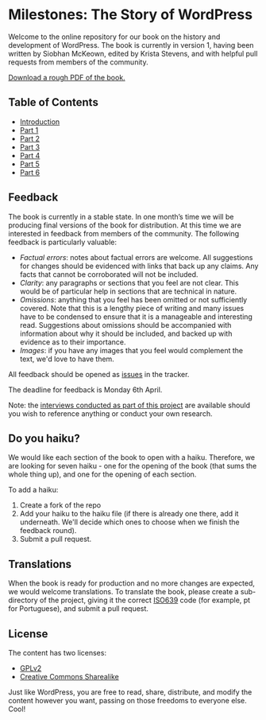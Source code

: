 # Milestones: The Story of WordPress

Welcome to the online repository for our book on the history and development of WordPress. The book is currently in version 1, having been written by Siobhan McKeown, edited by Krista Stevens, and with helpful pull requests from members of the community. 

[Download a rough PDF of the book.](https://www.dropbox.com/s/ncvveuicsm0j7x6/wp-book.pdf?dl=0)

## Table of Contents
- [Introduction](https://github.com/WordPress/book/blob/master/Content/introduction.md)
- [Part 1](https://github.com/WordPress/book/tree/master/Content/Part%201)
- [Part 2](https://github.com/WordPress/book/tree/master/Content/Part%202)
- [Part 3](https://github.com/WordPress/book/tree/master/Content/Part%203)
- [Part 4](https://github.com/WordPress/book/tree/master/Content/Part%204)
- [Part 5](https://github.com/WordPress/book/tree/master/Content/Part%205)
- [Part 6](https://github.com/WordPress/book/tree/master/Content/Part%206)

## Feedback

The book is currently in a stable state. In one month’s time we will be producing final versions of the book for distribution. At this time we are interested in feedback from members of the community. The following feedback is particularly valuable:
- *Factual errors*: notes about factual errors are welcome. All suggestions for changes should be evidenced with links that back up any claims. Any facts that cannot be corroborated will not be included.
- *Clarity*:  any paragraphs or sections that you feel are not clear. This would be of particular help in sections that are technical in nature.
- *Omissions*: anything that you feel has been omitted or not sufficiently covered. Note that this is a lengthy piece of writing and many issues have to be condensed to ensure that it is a manageable and interesting read. Suggestions about omissions should be accompanied with information about why it should be included, and backed up with evidence as to their importance.
- *Images*: if you have any images that you feel would complement the text, we'd love to have them.

All feedback should be opened as [issues](https://github.com/WordPress/book/issues) in the tracker.

The deadline for feedback is Monday 6th April.

Note: the [interviews conducted as part of this project](http://archive.wordpress.org/interviews) are available should you wish to reference anything or conduct your own research.

## Do you haiku?

We would like each section of the book to open with a haiku. Therefore, we are looking for seven haiku - one for the opening of the book (that sums the whole thing up), and one for the opening of each section.

To add a haiku:

1. Create a fork of the repo
2. Add your haiku to the haiku file (if there is already one there, add it underneath. We'll decide which ones to choose when we finish the feedback round).
3. Submit a pull request.

## Translations

When the book is ready for production and no more changes are expected, we would welcome translations. To translate the book, please create a sub-directory of the project, giving it the correct [ISO639](http://en.wikipedia.org/wiki/List_of_ISO_639-1_codes) code (for example, pt for Portuguese), and submit a pull request. 

## License

The content has two licenses:
- [GPLv2](https://github.com/WordPress/book/blob/master/license-gpl.txt)
- [Creative Commons Sharealike](https://creativecommons.org/licenses/by-sa/4.0/)

Just like WordPress, you are free to read, share, distribute, and modify the content however you want, passing on those freedoms to everyone else. Cool!
